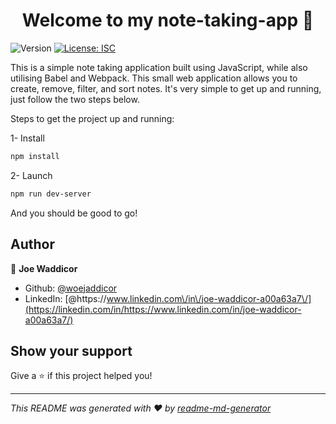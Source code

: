 <h1 align="center">Welcome to my note-taking-app 👋</h1>

<p>
  <img alt="Version" src="https://img.shields.io/badge/version-1.0.0-blue.svg?cacheSeconds=2592000" />
  <a href="#" target="_blank">
    <img alt="License: ISC" src="https://img.shields.io/badge/License-ISC-yellow.svg" />
  </a>
</p>

<p>This is a simple note taking application built using JavaScript, while also utilising Babel and Webpack.
This small web application allows you to create, remove, filter, and sort notes. It's very simple to get up and running,
just follow the two steps below.
</p>

Steps to get the project up and running:

1- Install

```sh
npm install
```

2- Launch

```sh
npm run dev-server
```

And you should be good to go!

## Author

👤 **Joe Waddicor**

- Github: [@woejaddicor](https://github.com/woejaddicor)
- LinkedIn: [@https:\/\/www.linkedin.com\/in\/joe-waddicor-a00a63a7\/](https://linkedin.com/in/https://www.linkedin.com/in/joe-waddicor-a00a63a7/)

## Show your support

Give a ⭐️ if this project helped you!

---

_This README was generated with ❤️ by [readme-md-generator](https://github.com/kefranabg/readme-md-generator)_
